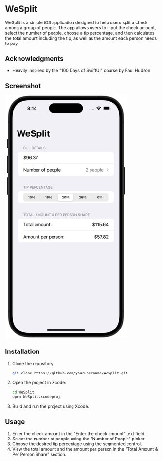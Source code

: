 # WeSplit

WeSplit is a simple iOS application designed to help users split a check among a group of people. The app allows users to input the check amount, select the number of people, choose a tip percentage, and then calculates the total amount including the tip, as well as the amount each person needs to pay.

## Acknowledgments

- Heavily inspired by the "100 Days of SwiftUI" course by Paul Hudson.

## Screenshot

<img src="screenshot.png" style="width: 400px;" />

## Installation

1. Clone the repository:
    ```bash
    git clone https://github.com/yourusername/WeSplit.git
    ```
2. Open the project in Xcode:
    ```bash
    cd WeSplit
    open WeSplit.xcodeproj
    ```
3. Build and run the project using Xcode.

## Usage

1. Enter the check amount in the "Enter the check amount" text field.
2. Select the number of people using the "Number of People" picker.
3. Choose the desired tip percentage using the segmented control.
4. View the total amount and the amount per person in the "Total Amount & Per Person Share" section.
